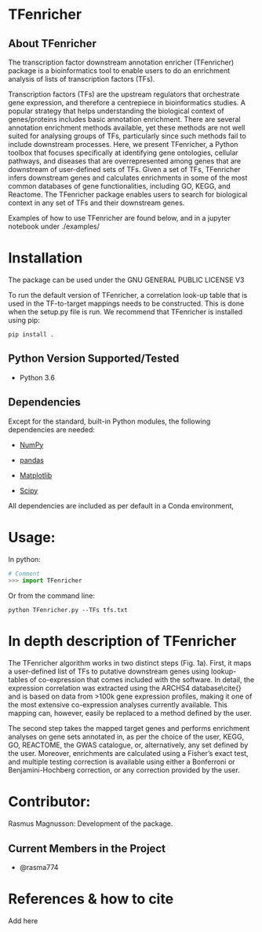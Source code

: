 TFenricher
================

About TFenricher
-------------
The transcription factor downstream annotation enricher (TFenricher) package is a bioinformatics tool to enable users to do an enrichment analysis of lists of transcription factors (TFs). 

Transcription factors (TFs) are the upstream regulators that orchestrate gene expression, and therefore a centrepiece in bioinformatics studies. A popular strategy that helps understanding the biological context of genes/proteins includes basic annotation enrichment. There are several annotation enrichment methods available, yet these methods are not well suited for analysing groups of TFs, particularly since such methods fail to include downstream processes. Here, we present TFenricher, a Python toolbox that focuses specifically at identifying gene ontologies, cellular pathways, and diseases that are overrepresented among genes that are downstream of user-defined sets of TFs. Given a set of TFs, TFenricher infers downstream genes and calculates enrichments in some of the most common databases of gene functionalities, including GO, KEGG, and Reactome. The TFenricher package enables users to search for biological context in any set of TFs and their downstream genes.

Examples of how to use TFenricher are found below, and in a jupyter notebook under ./examples/

Installation
============
The package can be used under the GNU GENERAL PUBLIC LICENSE V3

To run the default version of TFenricher, a correlation look-up table that is used in the TF-to-target mappings needs to be constructed. This is done when the setup.py file is run. We recommend that TFenricher is installed using pip:

```consol
pip install .
```

Python Version Supported/Tested
-------------------------------
- Python 3.6

Dependencies
------------
Except for the standard, built-in Python modules, the following dependencies are needed:

- [NumPy](https://www.numpy.org/)

- [pandas](https://pandas.pydata.org/)

- [Matplotlib]()

- [Scipy]()

All dependencies are included as per default in a Conda environment, 

Usage:
======
In python:
```python
# Comment
>>> import TFenricher 
```
Or from the command line:
```console
python TFenricher.py --TFs tfs.txt
```



In depth description of TFenricher
===============================
The TFenricher algorithm works in two distinct steps (Fig. 1a). First, it maps a user-defined list of TFs to putative downstream genes using lookup-tables of co-expression that comes included with the software. In detail, the expression correlation was extracted using the ARCHS4 database\cite{} and is based on data from >100k gene expression profiles, making it one of the most extensive co-expression analyses currently available. This mapping can, however, easily be replaced to a method defined by the user.

The second step takes the mapped target genes and performs enrichment analyses on gene sets annotated in, as per the choice of the user, KEGG, GO, REACTOME, the GWAS catalogue, or, alternatively, any set defined by the user. Moreover, enrichments are calculated using a Fisher’s exact test, and multiple testing correction is available using either a Bonferroni or Benjamini-Hochberg correction, or any correction provided by the user.


Contributor:
=============

 Rasmus Magnusson: Development of the package.

Current Members in the Project
------------------------------
- @rasma774

References & how to cite
======================
Add here

